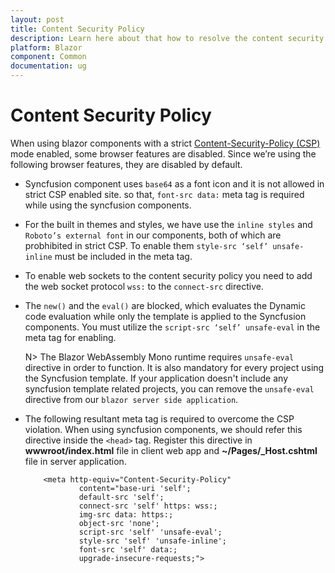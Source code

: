```yaml
---
layout: post
title: Content Security Policy
description: Learn here about that how to resolve the content security policy issue in the Syncfusion Blazor Components.
platform: Blazor
component: Common
documentation: ug
---
```


# Content Security Policy

When using blazor components with a strict [Content-Security-Policy (CSP)](https://learn.microsoft.com/en-us/aspnet/core/blazor/security/content-security-policy?view=aspnetcore-7.0) mode enabled, some browser features are disabled. Since we’re using the following browser features, they are disabled by default.

* Syncfusion component uses `base64` as a font icon and it is not allowed in strict CSP enabled site. so that, `font-src data:` meta tag is required while using the syncfusion components.

* For the built in themes and styles, we have use the `inline styles` and `Roboto’s external font` in our components, both of which are probhibited in strict CSP. To enable them `style-src ‘self’ unsafe-inline` must be included in the meta tag.

* To enable web sockets to the content security policy you need to add the web socket protocol `wss:` to the `connect-src` directive.

* The `new()` and the `eval()` are blocked, which evaluates the Dynamic code evaluation while only the template is applied to the Syncfusion components. You must utilize the `script-src ‘self’ unsafe-eval` in the meta tag for enabling.

    N> The Blazor WebAssembly Mono runtime requires `unsafe-eval` directive in order to function. It is also mandatory for every project using the Syncfusion template. If your application doesn't include any syncfusion template related projects, you can remove the `unsafe-eval` directive from our `blazor server side application`. 

* The following resultant meta tag is required to overcome the CSP violation. When using syncfusion components, we should refer this directive inside the `<head>` tag.  Register this directive in **wwwroot/index.html** file in client web app and **~/Pages/_Host.cshtml** file in server application.

    ```
        <meta http-equiv="Content-Security-Policy"
                content="base-uri 'self';
                default-src 'self';
                connect-src 'self' https: wss:;
                img-src data: https:;
                object-src 'none';
                script-src 'self' 'unsafe-eval';
                style-src 'self' 'unsafe-inline';
                font-src 'self' data:;
                upgrade-insecure-requests;">
    ```